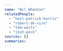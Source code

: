 ```yaml
---
name: "Wil Wheaton"
relatedPeople:
  - "neil-patrick-harris"
  - "robert-de-niro"
  - "tom-waits"
  - "josh-peck"
sources: []
summaries:
---
```


